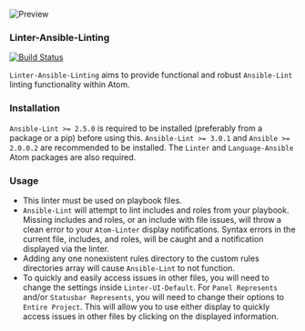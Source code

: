 ![Preview](https://raw.githubusercontent.com/mschuchard/linter-ansible-linting/master/linter_ansible_linting.png)

### Linter-Ansible-Linting
[![Build Status](https://travis-ci.org/mschuchard/linter-ansible-linting.svg?branch=master)](https://travis-ci.org/mschuchard/linter-ansible-linting)

`Linter-Ansible-Linting` aims to provide functional and robust `Ansible-Lint` linting functionality within Atom.

### Installation
`Ansible-Lint >= 2.5.0` is required to be installed (preferably from a package or a pip) before using this. `Ansible-Lint >= 3.0.1` and `Ansible >= 2.0.0.2` are recommended to be installed. The `Linter` and `Language-Ansible` Atom packages are also required.

### Usage
- This linter must be used on playbook files.
- `Ansible-Lint` will attempt to lint includes and roles from your playbook. Missing includes and roles, or an include with file issues, will throw a clean error to your `Atom-Linter` display notifications. Syntax errors in the current file, includes, and roles, will be caught and a notification displayed via the linter.
- Adding any one nonexistent rules directory to the custom rules directories array will cause `Ansible-Lint` to not function.
- To quickly and easily access issues in other files, you will need to change the settings inside `Linter-UI-Default`. For `Panel Represents` and/or `Statusbar Represents`, you will need to change their options to `Entire Project`. This will allow you to use either display to quickly access issues in other files by clicking on the displayed information.
